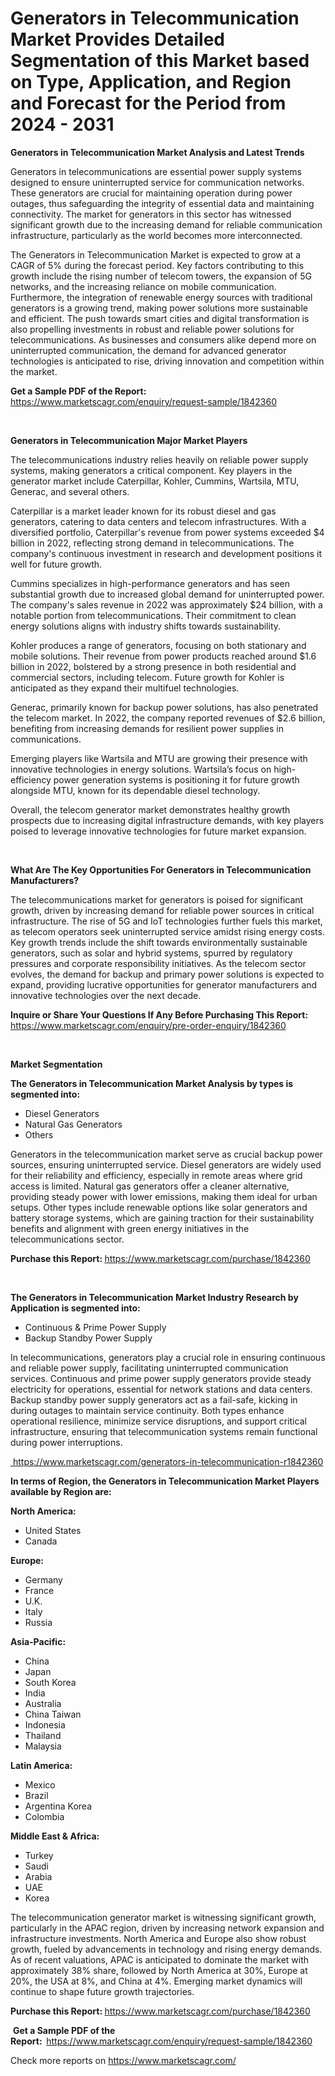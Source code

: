 <p><h1>Generators in Telecommunication Market Provides Detailed Segmentation of this Market based on Type, Application, and Region and Forecast for the Period from 2024 - 2031</h1></p><p><strong>Generators in Telecommunication Market Analysis and Latest Trends</strong></p>
<p><p>Generators in telecommunications are essential power supply systems designed to ensure uninterrupted service for communication networks. These generators are crucial for maintaining operation during power outages, thus safeguarding the integrity of essential data and maintaining connectivity. The market for generators in this sector has witnessed significant growth due to the increasing demand for reliable communication infrastructure, particularly as the world becomes more interconnected.</p><p>The Generators in Telecommunication Market is expected to grow at a CAGR of 5% during the forecast period. Key factors contributing to this growth include the rising number of telecom towers, the expansion of 5G networks, and the increasing reliance on mobile communication. Furthermore, the integration of renewable energy sources with traditional generators is a growing trend, making power solutions more sustainable and efficient. The push towards smart cities and digital transformation is also propelling investments in robust and reliable power solutions for telecommunications. As businesses and consumers alike depend more on uninterrupted communication, the demand for advanced generator technologies is anticipated to rise, driving innovation and competition within the market.</p></p>
<p><strong>Get a Sample PDF of the Report:&nbsp;</strong> <a href="https://www.marketscagr.com/enquiry/request-sample/1842360?utm_campaign=1126&utm_medium=2&utm_source=Github&utm_content=ia&utm_term=01012025&utm_id=generators-in-telecommunication">https://www.marketscagr.com/enquiry/request-sample/1842360</a></p>
<p>&nbsp;</p>
<p><strong>Generators in Telecommunication Major Market Players</strong></p>
<p><p>The telecommunications industry relies heavily on reliable power supply systems, making generators a critical component. Key players in the generator market include Caterpillar, Kohler, Cummins, Wartsila, MTU, Generac, and several others.</p><p>Caterpillar is a market leader known for its robust diesel and gas generators, catering to data centers and telecom infrastructures. With a diversified portfolio, Caterpillar's revenue from power systems exceeded $4 billion in 2022, reflecting strong demand in telecommunications. The company's continuous investment in research and development positions it well for future growth.</p><p>Cummins specializes in high-performance generators and has seen substantial growth due to increased global demand for uninterrupted power. The company's sales revenue in 2022 was approximately $24 billion, with a notable portion from telecommunications. Their commitment to clean energy solutions aligns with industry shifts towards sustainability.</p><p>Kohler produces a range of generators, focusing on both stationary and mobile solutions. Their revenue from power products reached around $1.6 billion in 2022, bolstered by a strong presence in both residential and commercial sectors, including telecom. Future growth for Kohler is anticipated as they expand their multifuel technologies.</p><p>Generac, primarily known for backup power solutions, has also penetrated the telecom market. In 2022, the company reported revenues of $2.6 billion, benefiting from increasing demands for resilient power supplies in communications.</p><p>Emerging players like Wartsila and MTU are growing their presence with innovative technologies in energy solutions. Wartsila’s focus on high-efficiency power generation systems is positioning it for future growth alongside MTU, known for its dependable diesel technology.</p><p>Overall, the telecom generator market demonstrates healthy growth prospects due to increasing digital infrastructure demands, with key players poised to leverage innovative technologies for future market expansion.</p></p>
<p>&nbsp;</p>
<p><strong>What Are The Key Opportunities For Generators in Telecommunication Manufacturers?</strong></p>
<p><p>The telecommunications market for generators is poised for significant growth, driven by increasing demand for reliable power sources in critical infrastructure. The rise of 5G and IoT technologies further fuels this market, as telecom operators seek uninterrupted service amidst rising energy costs. Key growth trends include the shift towards environmentally sustainable generators, such as solar and hybrid systems, spurred by regulatory pressures and corporate responsibility initiatives. As the telecom sector evolves, the demand for backup and primary power solutions is expected to expand, providing lucrative opportunities for generator manufacturers and innovative technologies over the next decade.</p></p>
<p><strong>Inquire or Share Your Questions If Any Before Purchasing This Report:</strong> <a href="https://www.marketscagr.com/enquiry/pre-order-enquiry/1842360?utm_campaign=1126&utm_medium=2&utm_source=Github&utm_content=ia&utm_term=01012025&utm_id=generators-in-telecommunication">https://www.marketscagr.com/enquiry/pre-order-enquiry/1842360</a></p>
<p>&nbsp;</p>
<p><strong>Market Segmentation</strong></p>
<p><strong>The Generators in Telecommunication Market Analysis by types is segmented into:</strong></p>
<p><ul><li>Diesel Generators</li><li>Natural Gas Generators</li><li>Others</li></ul></p>
<p><p>Generators in the telecommunication market serve as crucial backup power sources, ensuring uninterrupted service. Diesel generators are widely used for their reliability and efficiency, especially in remote areas where grid access is limited. Natural gas generators offer a cleaner alternative, providing steady power with lower emissions, making them ideal for urban setups. Other types include renewable options like solar generators and battery storage systems, which are gaining traction for their sustainability benefits and alignment with green energy initiatives in the telecommunications sector.</p></p>
<p><strong>Purchase this Report:&nbsp;</strong><a href="https://www.marketscagr.com/purchase/1842360?utm_campaign=1126&utm_medium=2&utm_source=Github&utm_content=ia&utm_term=01012025&utm_id=generators-in-telecommunication">https://www.marketscagr.com/purchase/1842360</a></p>
<p>&nbsp;</p>
<p><strong>The Generators in Telecommunication Market Industry Research by Application is segmented into:</strong></p>
<p><ul><li>Continuous & Prime Power Supply</li><li>Backup Standby Power Supply</li></ul></p>
<p><p>In telecommunications, generators play a crucial role in ensuring continuous and reliable power supply, facilitating uninterrupted communication services. Continuous and prime power supply generators provide steady electricity for operations, essential for network stations and data centers. Backup standby power supply generators act as a fail-safe, kicking in during outages to maintain service continuity. Both types enhance operational resilience, minimize service disruptions, and support critical infrastructure, ensuring that telecommunication systems remain functional during power interruptions.</p></p>
<p><a href="https://www.marketscagr.com/generators-in-telecommunication-r1842360?utm_campaign=1126&utm_medium=2&utm_source=Github&utm_content=ia&utm_term=01012025&utm_id=generators-in-telecommunication">&nbsp;https://www.marketscagr.com/generators-in-telecommunication-r1842360</a></p>
<p><strong>In terms of Region, the Generators in Telecommunication Market Players available by Region are:</strong></p>
<p>
    <p> <strong> North America: </strong>
        <ul>
            <li>United States</li>
            <li>Canada</li>
        </ul>
        </p> 
    <p> <strong> Europe: </strong>
        <ul>
            <li>Germany</li>
            <li>France</li>
            <li>U.K.</li>
            <li>Italy</li>
            <li>Russia</li>
        </ul>
        </p> 
    <p> <strong> Asia-Pacific: </strong>
        <ul>
            <li>China</li>
            <li>Japan</li>
            <li>South Korea</li>
            <li>India</li>
            <li>Australia</li>
            <li>China Taiwan</li>
            <li>Indonesia</li>
            <li>Thailand</li>
            <li>Malaysia</li>
        </ul>
        </p> 
    <p> <strong> Latin America: </strong>
        <ul>
            <li>Mexico</li>
            <li>Brazil</li>
            <li>Argentina Korea</li>
            <li>Colombia</li>
        </ul>
        </p> 
    <p> <strong> Middle East & Africa: </strong>
        <ul>
            <li>Turkey</li>
            <li>Saudi</li>
            <li>Arabia</li>
            <li>UAE</li>
            <li>Korea</li>
        </ul>
    </p>
    </p>
<p><p>The telecommunication generator market is witnessing significant growth, particularly in the APAC region, driven by increasing network expansion and infrastructure investments. North America and Europe also show robust growth, fueled by advancements in technology and rising energy demands. As of recent valuations, APAC is anticipated to dominate the market with approximately 38% share, followed by North America at 30%, Europe at 20%, the USA at 8%, and China at 4%. Emerging market dynamics will continue to shape future growth trajectories.</p></p>
<p><strong>Purchase this Report: </strong><a href="https://www.marketscagr.com/purchase/1842360?utm_campaign=1126&utm_medium=2&utm_source=Github&utm_content=ia&utm_term=01012025&utm_id=generators-in-telecommunication">https://www.marketscagr.com/purchase/1842360</a></p>
<p>&nbsp;<strong>Get a Sample PDF of the Report:&nbsp;&nbsp;</strong><a href="https://www.marketscagr.com/enquiry/request-sample/1842360?utm_campaign=1126&utm_medium=2&utm_source=Github&utm_content=ia&utm_term=01012025&utm_id=generators-in-telecommunication">https://www.marketscagr.com/enquiry/request-sample/1842360</a></p>
<p><strong></strong></p>
<p>Check more reports on <a href="https://www.marketscagr.com/?utm_campaign=1126&utm_medium=2&utm_source=Github&utm_content=ia&utm_term=01012025&utm_id=generators-in-telecommunication">https://www.marketscagr.com/</a></p>
